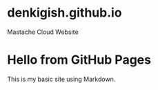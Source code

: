 # denkigish.github.io
Mastache Cloud Website
# Hello from GitHub Pages

This is my basic site using Markdown.
